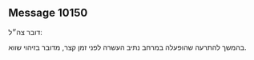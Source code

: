 ## Message 10150

דובר צה״ל:

בהמשך להתרעה שהופעלה במרחב נתיב העשרה לפני זמן קצר, מדובר בזיהוי שווא.

